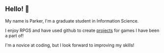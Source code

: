 ## Hello! 👋

My name is Parker, I'm a graduate student in Information Science.

I enjoy RPGS and have used github to create [projects](https://voidseaphilly.com/) for games I have been a part of!

I'm a novice at coding, but I look forward to improving my skills!

<!--
**Chromatic331/Chromatic331** is a ✨ _special_ ✨ repository because its `README.md` (this file) appears on your GitHub profile.

Here are some ideas to get you started:

- 🔭 I’m currently working on ...
- 🌱 I’m currently learning ...
- 👯 I’m looking to collaborate on ...
- 🤔 I’m looking for help with ...
- 💬 Ask me about ...
- 📫 How to reach me: ...
- 😄 Pronouns: ...
- ⚡ Fun fact: ...
-->
